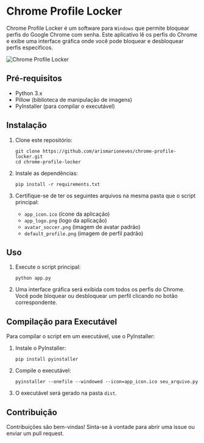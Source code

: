 # Chrome Profile Locker

Chrome Profile Locker é um software para `Windows` que permite bloquear perfis do Google Chrome com senha. Este aplicativo lê os perfis do Chrome e exibe uma interface gráfica onde você pode bloquear e desbloquear perfis específicos.

![Chrome Profile Locker](https://github.com/arismarioneves/chrome-profile-locker/blob/main/screenshot.png)

## Pré-requisitos

- Python 3.x
- Pillow (biblioteca de manipulação de imagens)
- PyInstaller (para compilar o executável)

## Instalação

1. Clone este repositório:

    ```
    git clone https://github.com/arismarioneves/chrome-profile-locker.git
    cd chrome-profile-locker
    ```

2. Instale as dependências:

    ```
    pip install -r requirements.txt
    ```

3. Certifique-se de ter os seguintes arquivos na mesma pasta que o script principal:

    - `app_icon.ico` (ícone da aplicação)
    - `app_logo.png` (logo da aplicação)
    - `avatar_soccer.png` (imagem de avatar padrão)
    - `default_profile.png` (imagem de perfil padrão)

## Uso

1. Execute o script principal:

    ```
    python app.py
    ```

2. Uma interface gráfica será exibida com todos os perfis do Chrome. Você pode bloquear ou desbloquear um perfil clicando no botão correspondente.

## Compilação para Executável

Para compilar o script em um executável, use o PyInstaller:

1. Instale o PyInstaller:

    ```
    pip install pyinstaller
    ```

2. Compile o executável:

    ```
    pyinstaller --onefile --windowed --icon=app_icon.ico seu_arquivo.py
    ```

3. O executável será gerado na pasta `dist`.

## Contribuição

Contribuições são bem-vindas! Sinta-se à vontade para abrir uma issue ou enviar um pull request.
